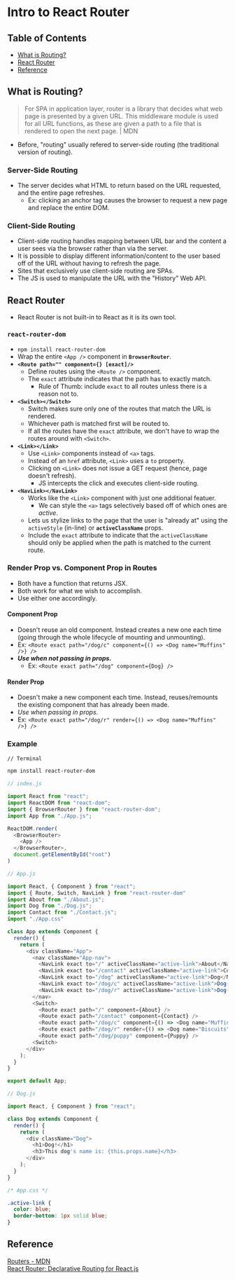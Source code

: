 # Intro to React Router

## Table of Contents
- [What is Routing?](#what-is-routing)
- [React Router](#react-router)
- [Reference](#reference)

## What is Routing?
> For SPA in application layer, router is a library that decides what web page is presented by a given URL. This middleware module is used for all URL functions, as these are given a path to a file that is rendered to open the next page. | MDN
- Before, "routing" usually refered to server-side routing (the traditional version of routing).
### Server-Side Routing
- The server decides what HTML to return based on the URL requested, and the entire page refreshes.
  - Ex: clicking an anchor tag causes the browser to request a new page and replace the entire DOM.
### Client-Side Routing
- Client-side routing handles mapping between URL bar and the content a user sees via the browser rather than via the server.
- It is possible to display different information/content to the user based off of the URL without having to refresh the page.
- Sites that exclusively use client-side routing are SPAs.
- The JS is used to manipulate the URL with the "History" Web API.

## React Router
- React Router is not built-in to React as it is its own tool.
### `react-router-dom`
- `npm install react-router-dom`
- Wrap the entire `<App />` component in **`BrowserRouter`**.
- **`<Route path="" component={} [exact]/>`**
  - Define routes using the `<Route />` component.
  - The `exact` attribute indicates that the path has to exactly match.
    - Rule of Thumb: include `exact` to all routes unless there is a reason not to.
- **`<Switch></Switch>`**
  - Switch makes sure only one of the routes that match the URL is rendered.
  - Whichever path is matched first will be routed to.
  - If all the routes have the `exact` attribute, we don't have to wrap the routes around with `<Switch>`.
- **`<Link></Link>`**
  - Use `<Link>` components instead of `<a>` tags.
  - Instead of an `href` attribute, `<Link>` uses a `to` property.
  - Clicking on `<Link>` does not issue a GET request (hence, page doesn't refresh).
    - JS intercepts the click and executes client-side routing.
- **`<NavLink></NavLink>`**
  - Works like the `<Link>` component with just one additional featuer.
    - We can style the `<a>` tags selectively based off of which ones are *active*.
  - Lets us stylize links to the page that the user is "already at" using the `activeStyle` (in-line) or **`activeClassName`** props.
  - Include the `exact` attribute to indicate that the `activeClassName` should only be applied when the path is matched to the current route.
### Render Prop vs. Component Prop in Routes
- Both have a function that returns JSX.
- Both work for what we wish to accomplish.
- Use either one accordingly.
#### Component Prop
- Doesn't reuse an old component. Instead creates a new one each time (going through the whole lifecycle of mounting and unmounting).
- Ex: `<Route exact path="/dog/c" component={() => <Dog name="Muffins" />} />`
- ***Use when not passing in props.***
  - Ex: `<Route exact path="/dog" component={Dog} />`
#### Render Prop
- Doesn't make a new component each time. Instead, reuses/remounts the existing component that has already been made.
- *Use when passing in props.*
- Ex: `<Route exact path="/dog/r" render={() => <Dog name="Muffins" />} />`
### Example
```zsh
// Terminal

npm install react-router-dom
```
```js
// index.js

import React from "react";
import ReactDOM from "react-dom";
import { BrowserRouter } from "react-router-dom";
import App from "./App.js";

ReactDOM.render(
  <BrowserRouter>
    <App />
  </BrowserRouter>,
  document.getElementById("root")
)
```
```js
// App.js

import React, { Component } from "react";
import { Route, Switch, NavLink } from "react-router-dom"
import About from "./About.js";
import Dog from "./Dog.js";
import Contact from "./Contact.js";
import "./App.css"

class App extends Component {
  render() {
    return (
      <div className="App">
        <nav className="App-nav">
          <NavLink exact to="/" activeClassName="active-link">About</NavLink>
          <NavLink exact to="/contact" activeClassName="active-link">Contact</NavLink>
          <NavLink exact to="/dog" activeClassName="active-link">Dog</NavLink>
          <NavLink exact to="/dog/c" activeClassName="active-link">Dog(c)</NavLink>
          <NavLink exact to="/dog/r" activeClassName="active-link">Dog(r)</NavLink>
        </nav>
        <Switch>
          <Route exact path="/" component={About} />
          <Route exact path="/contact" component={Contact} />
          <Route exact path="/dog/c" component={() => <Dog name="Muffins" />} />
          <Route exact path="/dog/r" render={() => <Dog name="Biscuits" />} />
          <Route exact path="/dog/puppy" component={Puppy} />
        <Switch>
      </div>
    );
  }
}

export default App;
```
```js
// Dog.js

import React, { Component } from "react";

class Dog extends Component {
  render() {
    return (
      <div className="Dog">
        <h1>Dog!</h1>
        <h3>This dog's name is: {this.props.name}</h3>
      </div>
    );
  }
}
```
```css
/* App.css */

.active-link {
  color: blue;
  border-bottom: 1px solid blue;
}
```

## Reference
[Routers - MDN](https://developer.mozilla.org/en-US/docs/Glossary/routers)  
[React Router: Declarative Routing for React.js](https://reactrouter.com/)
